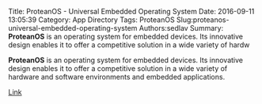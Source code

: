 Title: ProteanOS - Universal Embedded Operating System
Date: 2016-09-11 13:05:39
Category: App Directory
Tags: ProteanOS
Slug:proteanos-universal-embedded-operating-system
Authors:sedlav
Summary: **ProteanOS** is an operating system for embedded devices. Its innovative design enables it to offer a competitive solution in a wide variety of hardw

**ProteanOS** is an operating system for embedded devices. Its innovative design enables it to offer a competitive solution in a wide variety of hardware and software environments and embedded applications.

[Link](http://proteanos.com/)
